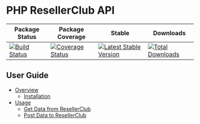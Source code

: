 # PHP ResellerClub API

| Package Status | Package Coverage | Stable | Downloads |
|----------------|------------------|------|-----|
| [![Build Status](https://travis-ci.org/mgufrone/reseller-club.svg?branch=master)](https://travis-ci.org/mgufrone/reseller-club) |[![Coverage Status](https://img.shields.io/coveralls/mgufrone/reseller-club.svg)](https://coveralls.io/r/mgufrone/reseller-club?branch=master)| [![Latest Stable Version](https://poser.pugx.org/gufy/reseller-club/v/stable.svg)](https://packagist.org/packages/gufy/reseller-club) |[![Total Downloads](https://poser.pugx.org/gufy/reseller-club/downloads.svg)](https://packagist.org/packages/gufy/reseller-club)

## User Guide
- [Overview](docs/overview.md)
  - [Installation](docs/overview.md#installation)
- [Usage](docs/usage.md)
  - [Get Data from ResellerClub](docs/usage.md#get-data-from-resellerclub)
  - [Post Data to ResellerClub](docs/usage.md#post-data-to-resellerclub)
